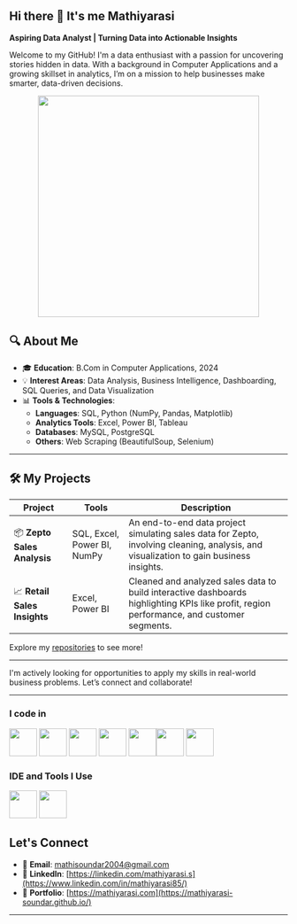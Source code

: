 ## Hi there 👋 It's me Mathiyarasi

**Aspiring Data Analyst | Turning Data into Actionable Insights**

Welcome to my GitHub! I'm a data enthusiast with a passion for uncovering stories hidden in data. With a background in Computer Applications and a growing skillset in analytics, I’m on a mission to help businesses make smarter, data-driven decisions.

<div align="center">
<img src="https://github.com/user-attachments/assets/f0ab21b7-494c-4aef-9cfd-e14916301745" alt="" width="400"/>
</div>
     
## 🔍 About Me

- 🎓 **Education**: B.Com in Computer Applications, 2024
- 💡 **Interest Areas**: Data Analysis, Business Intelligence, Dashboarding, SQL Queries, and Data Visualization
- 📊 **Tools & Technologies**:
  - **Languages**: SQL, Python (NumPy, Pandas, Matplotlib)
  - **Analytics Tools**: Excel, Power BI, Tableau
  - **Databases**: MySQL, PostgreSQL
  - **Others**: Web Scraping (BeautifulSoup, Selenium)

---

## 🛠️ My Projects

| Project | Tools | Description |
|--------|-------|-------------|
| 📦 **Zepto Sales Analysis** | SQL, Excel, Power BI, NumPy | An end-to-end data project simulating sales data for Zepto, involving cleaning, analysis, and visualization to gain business insights. |
| 📈 **Retail Sales Insights** | Excel, Power BI | Cleaned and analyzed sales data to build interactive dashboards highlighting KPIs like profit, region performance, and customer segments. |

Explore my [repositories](https://github.com/yourusername?tab=repositories) to see more!

---

I'm actively looking for opportunities to apply my skills in real-world business problems. Let’s connect and collaborate!

---

### I code in
<img height="50" width="50" src="https://img.icons8.com/color/48/000000/html-5.png" /> <img height="50" width="50" src="https://img.icons8.com/color/48/000000/css3.png" /> <img height="50" width="50" src="https://img.icons8.com/color/48/000000/sass.png"/> <img height="50" width="50" src="https://img.icons8.com/color/48/000000/bootstrap.png" />
<img height="50" width="50" src="https://img.icons8.com/color/48/000000/javascript.png"/><img height="50" width="50" src="https://img.icons8.com/color/48/000000/react-native.png"/>  <img height="50" width="50" src="https://img.icons8.com/color/48/000000/nodejs.png"/> 

### IDE and Tools I Use
<img height="50" width="50" src="https://img.icons8.com/color/48/000000/visual-studio-code-2019.png"/>  <img height="50" width="50" src="https://img.icons8.com/color/50/000000/git.png"/> 


## Let's Connect

- 📧 **Email**: mathisoundar2004@gmail.com
- 💼 **LinkedIn**: [https://linkedin.com/mathiyarasi.s](https://www.linkedin.com/in/mathiyarasi85/)
- 📝 **Portfolio**: [https://mathiyarasi.com](https://mathiyarasi-soundar.github.io/)



---

